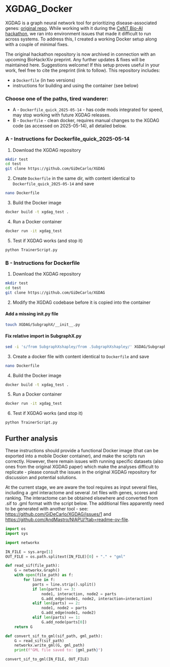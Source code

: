 # XGDAG_Docker

XGDAG is a graph neural network tool for prioritizing disease-associated genes: [original repo](https://github.com/GiDeCarlo/XGDAG). While working with it during the [CeNT Bio-AI hackathon](https://github.com/SFGLab/Team1_Gene_Prioritization_GNN), we ran into environment issues that made it difficult to run across systems. To address this, I created a working Docker setup along with a couple of minimal fixes. 

The original hackathon repository is now archived in connection with an upcoming BioHackrXiv preprint. Any further updates & fixes will be maintained here. Suggestions welcome! If this setup proves useful in your work, feel free to cite the preprint (link to follow). This repository includes:

- a `Dockerfile` (in two versions)
- instructions for building and using the container (see below)

### Choose one of the paths, tired wanderer:

- A - `Dockerfile_quick_2025-05-14` - has code mods integrated for speed, may stop working with future XGDAG releases.
- B - `Dockerfile` - clean docker, requires manual changes to the XGDAG code (as accessed on 2025-05-14), all detailed below.


### A - Instructions for Dockerfile_quick_2025-05-14

1. Download the XGDAG repository
```bash
mkdir test
cd test
git clone https://github.com/GiDeCarlo/XGDAG
```

2. Create `Dockerfile` in the same dir, with content identical to `Dockerfile_quick_2025-05-14` and save
```bash
nano Dockerfile
```

3. Build the Docker image
```bash
docker build -t xgdag_test .
```

4. Run a Docker container
```bash
docker run -it xgdag_test
```

5. Test if XGDAG works (and stop it)
```bash
python TrainerScript.py
```




### B - Instructions for Dockerfile

1. Download the XGDAG repository
   
```bash
mkdir test
cd test
git clone https://github.com/GiDeCarlo/XGDAG
```

2. Modify the XGDAG codebase before it is copied into the container

#### Add a missing __init__.py file
```bash
touch XGDAG/SubgraphX/__init__.py
```
#### Fix relative import in SubgraphX.py
```bash
sed -i 's/from SubgraphXshapley/from .SubgraphXshapley/' XGDAG/SubgraphX/SubgraphX.py
```
3. Create a docker file with content identical to `Dockerfile` and save
```bash
nano Dockerfile
```

4. Build the Docker image
```bash
docker build -t xgdag_test .
```

5. Run a Docker container
```bash
docker run -it xgdag_test
```

6. Test if XGDAG works (and stop it)
```bash
python TrainerScript.py
```

## Further analysis

These instructions should provide a functional Docker image (that can be exported into a mobile Docker container), and make the scripts run correctly. However, there remain issues with running specific datasets (also ones from the original XGDAG paper) which make the analyses difficult to replicate - please consult the issues in the original XGDAG repository for discussion and potential solutions. 

At the current stage, we are aware the tool requires as input several files, including a .gml interactome and several .txt files with genes, scores and ranking. The interactome can be obtained elsewhere and converted from .sif to .gml format with the script below. The additional files apparently need to be generated with another tool - see: https://github.com/GiDeCarlo/XGDAG/issues/1 and https://github.com/AndMastro/NIAPU/?tab=readme-ov-file.

```python
import os
import sys

import networkx

IN_FILE = sys.argv[1]
OUT_FILE = os.path.splitext(IN_FILE)[0] + "." + "gml"

def read_sif(file_path):
    G = networkx.Graph()
    with open(file_path) as f:
        for line in f:
            parts = line.strip().split()
            if len(parts) == 3:
                node1, interaction, node2 = parts
                G.add_edge(node1, node2, interaction=interaction)
            elif len(parts) == 2:
                node1, node2 = parts
                G.add_edge(node1, node2)
            elif len(parts) == 1:
                G.add_node(parts[0])
    return G

def convert_sif_to_gml(sif_path, gml_path):
    G = read_sif(sif_path)
    networkx.write_gml(G, gml_path)
    print(f"GML file saved to: {gml_path}")

convert_sif_to_gml(IN_FILE, OUT_FILE)

```





